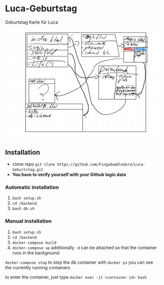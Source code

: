 # Luca-Geburtstag
Geburtstag Karte für Luca

![Screenshot.](IMG_0004.jpg)
## Installation
* clone repo `git clone https://github.com/Fingadumbledore/Luca-Geburtstag.git`
* **You have to verify yourself with your Github login data**


### Automatic installation 
1. `bash setup.sh`
2. `cd /backend`
3. `bash db.sh`
### Manual installation

1. `bash setup.sh`
2. `cd /backend`
3. `docker-compose build`
4. `docker-compose up` additionally `-d` can be attached so that the container runs in the background

`docker-compose stop` to stop the db container
with `docker ps` you can see the currently running containers

to enter the container, just type `docker exec -it <container id> bash`

